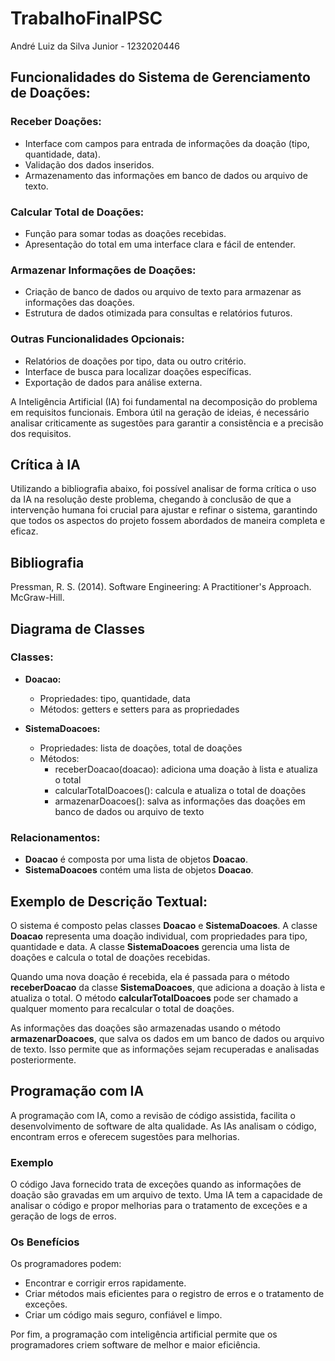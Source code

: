 # TrabalhoFinalPSC

André Luiz da Silva Junior - 1232020446
## Funcionalidades do Sistema de Gerenciamento de Doações:

### Receber Doações:

- Interface com campos para entrada de informações da doação (tipo, quantidade, data).
- Validação dos dados inseridos.
- Armazenamento das informações em banco de dados ou arquivo de texto.

### Calcular Total de Doações:

- Função para somar todas as doações recebidas.
- Apresentação do total em uma interface clara e fácil de entender.

### Armazenar Informações de Doações:

- Criação de banco de dados ou arquivo de texto para armazenar as informações das doações.
- Estrutura de dados otimizada para consultas e relatórios futuros.

### Outras Funcionalidades Opcionais:

- Relatórios de doações por tipo, data ou outro critério.
- Interface de busca para localizar doações específicas.
- Exportação de dados para análise externa.

A Inteligência Artificial (IA) foi fundamental na decomposição do problema em requisitos funcionais. Embora útil na geração de ideias, é necessário analisar criticamente as sugestões para garantir a consistência e a precisão dos requisitos.

## Crítica à IA

Utilizando a bibliografia abaixo, foi possível analisar de forma crítica o uso da IA na resolução deste problema, chegando à conclusão de que a intervenção humana foi crucial para ajustar e refinar o sistema, garantindo que todos os aspectos do projeto fossem abordados de maneira completa e eficaz.

## Bibliografia

Pressman, R. S. (2014). Software Engineering: A Practitioner's Approach. McGraw-Hill.

## Diagrama de Classes

### Classes:

- **Doacao:**
    - Propriedades: tipo, quantidade, data
    - Métodos: getters e setters para as propriedades

- **SistemaDoacoes:**
    - Propriedades: lista de doações, total de doações
    - Métodos:
        - receberDoacao(doacao): adiciona uma doação à lista e atualiza o total
        - calcularTotalDoacoes(): calcula e atualiza o total de doações
        - armazenarDoacoes(): salva as informações das doações em banco de dados ou arquivo de texto

### Relacionamentos:

- **Doacao** é composta por uma lista de objetos **Doacao**.
- **SistemaDoacoes** contém uma lista de objetos **Doacao**.

## Exemplo de Descrição Textual:

O sistema é composto pelas classes **Doacao** e **SistemaDoacoes**. A classe **Doacao** representa uma doação individual, com propriedades para tipo, quantidade e data. A classe **SistemaDoacoes** gerencia uma lista de doações e calcula o total de doações recebidas.

Quando uma nova doação é recebida, ela é passada para o método **receberDoacao** da classe **SistemaDoacoes**, que adiciona a doação à lista e atualiza o total. O método **calcularTotalDoacoes** pode ser chamado a qualquer momento para recalcular o total de doações.

As informações das doações são armazenadas usando o método **armazenarDoacoes**, que salva os dados em um banco de dados ou arquivo de texto. Isso permite que as informações sejam recuperadas e analisadas posteriormente.

## Programação com IA

A programação com IA, como a revisão de código assistida, facilita o desenvolvimento de software de alta qualidade. As IAs analisam o código, encontram erros e oferecem sugestões para melhorias.

### Exemplo

O código Java fornecido trata de exceções quando as informações de doação são gravadas em um arquivo de texto. Uma IA tem a capacidade de analisar o código e propor melhorias para o tratamento de exceções e a geração de logs de erros.

### Os Benefícios

Os programadores podem:

- Encontrar e corrigir erros rapidamente.
- Criar métodos mais eficientes para o registro de erros e o tratamento de exceções.
- Criar um código mais seguro, confiável e limpo.

Por fim, a programação com inteligência artificial permite que os programadores criem software de melhor e maior eficiência.
